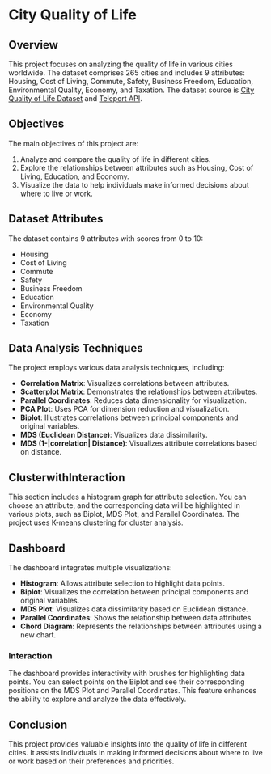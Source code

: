 # City Quality of Life

## Overview

This project focuses on analyzing the quality of life in various cities worldwide. The dataset comprises 265 cities and includes 9 attributes: Housing, Cost of Living, Commute, Safety, Business Freedom, Education, Environmental Quality, Economy, and Taxation. The dataset source is [City Quality of Life Dataset](https://www.kaggle.com/datasets/orhankaramancode/city-quality-of-life-dataset) and [Teleport API](https://developers.teleport.org/api/).

## Objectives

The main objectives of this project are:

1. Analyze and compare the quality of life in different cities.
2. Explore the relationships between attributes such as Housing, Cost of Living, Education, and Economy.
3. Visualize the data to help individuals make informed decisions about where to live or work.

## Dataset Attributes

The dataset contains 9 attributes with scores from 0 to 10:

- Housing
- Cost of Living
- Commute
- Safety
- Business Freedom
- Education
- Environmental Quality
- Economy
- Taxation

## Data Analysis Techniques

The project employs various data analysis techniques, including:

- **Correlation Matrix**: Visualizes correlations between attributes.
- **Scatterplot Matrix**: Demonstrates the relationships between attributes.
- **Parallel Coordinates**: Reduces data dimensionality for visualization.
- **PCA Plot**: Uses PCA for dimension reduction and visualization.
- **Biplot**: Illustrates correlations between principal components and original variables.
- **MDS (Euclidean Distance)**: Visualizes data dissimilarity.
- **MDS (1-|correlation| Distance)**: Visualizes attribute correlations based on distance.

## ClusterwithInteraction

This section includes a histogram graph for attribute selection. You can choose an attribute, and the corresponding data will be highlighted in various plots, such as Biplot, MDS Plot, and Parallel Coordinates. The project uses K-means clustering for cluster analysis.

## Dashboard

The dashboard integrates multiple visualizations:

- **Histogram**: Allows attribute selection to highlight data points.
- **Biplot**: Visualizes the correlation between principal components and original variables.
- **MDS Plot**: Visualizes data dissimilarity based on Euclidean distance.
- **Parallel Coordinates**: Shows the relationship between data attributes.
- **Chord Diagram**: Represents the relationships between attributes using a new chart.

### Interaction

The dashboard provides interactivity with brushes for highlighting data points. You can select points on the Biplot and see their corresponding positions on the MDS Plot and Parallel Coordinates. This feature enhances the ability to explore and analyze the data effectively.

## Conclusion

This project provides valuable insights into the quality of life in different cities. It assists individuals in making informed decisions about where to live or work based on their preferences and priorities.
